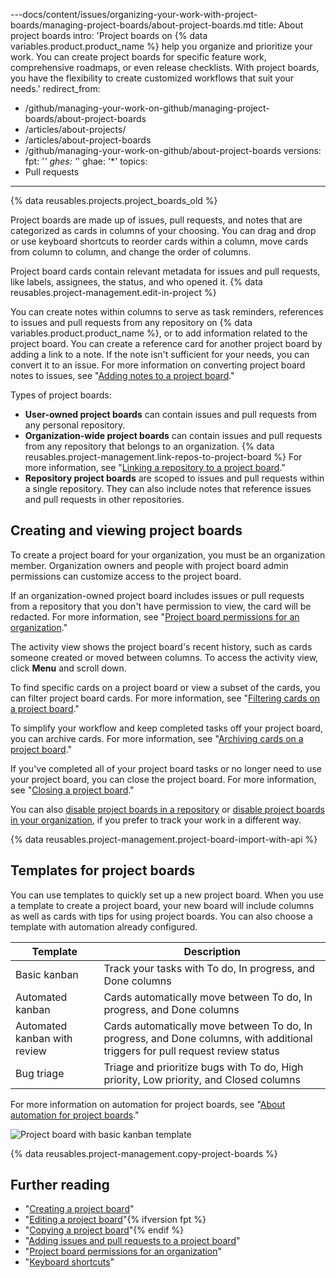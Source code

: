 ---docs/content/issues/organizing-your-work-with-project-boards/managing-project-boards/about-project-boards.md
title: About project boards
intro: 'Project boards on {% data variables.product.product_name %} help you organize and prioritize your work. You can create project boards for specific feature work, comprehensive roadmaps, or even release checklists. With project boards, you have the flexibility to create customized workflows that suit your needs.'
redirect_from:
  - /github/managing-your-work-on-github/managing-project-boards/about-project-boards
  - /articles/about-projects/
  - /articles/about-project-boards
  - /github/managing-your-work-on-github/about-project-boards
versions:
  fpt: '*'
  ghes: '*'
  ghae: '*'
topics:
  - Pull requests
---

{% data reusables.projects.project_boards_old %}

Project boards are made up of issues, pull requests, and notes that are categorized as cards in columns of your choosing. You can drag and drop or use keyboard shortcuts to reorder cards within a column, move cards from column to column, and change the order of columns.

Project board cards contain relevant metadata for issues and pull requests, like labels, assignees, the status, and who opened it. {% data reusables.project-management.edit-in-project %}

You can create notes within columns to serve as task reminders, references to issues and pull requests from any repository on {% data variables.product.product_name %}, or to add information related to the project board. You can create a reference card for another project board by adding a link to a note. If the note isn't sufficient for your needs, you can convert it to an issue. For more information on converting project board notes to issues, see "[Adding notes to a project board](/articles/adding-notes-to-a-project-board)."

Types of project boards:

- **User-owned project boards** can contain issues and pull requests from any personal repository.
- **Organization-wide project boards** can contain issues and pull requests from any repository that belongs to an organization.  {% data reusables.project-management.link-repos-to-project-board %} For more information, see "[Linking a repository to a project board](/articles/linking-a-repository-to-a-project-board)."
- **Repository project boards** are scoped to issues and pull requests within a single repository. They can also include notes that reference issues and pull requests in other repositories.

## Creating and viewing project boards

To create a project board for your organization, you must be an organization member. Organization owners and people with project board admin permissions can customize access to the project board.

If an organization-owned project board includes issues or pull requests from a repository that you don't have permission to view, the card will be redacted.  For more information, see "[Project board permissions for an organization](/articles/project-board-permissions-for-an-organization)."

The activity view shows the project board's recent history, such as cards someone created or moved between columns. To access the activity view, click **Menu** and scroll down.

To find specific cards on a project board or view a subset of the cards, you can filter project board cards. For more information, see "[Filtering cards on a project board](/articles/filtering-cards-on-a-project-board)."

To simplify your workflow and keep completed tasks off your project board, you can archive cards. For more information, see "[Archiving cards on a project board](/articles/archiving-cards-on-a-project-board)."

If you've completed all of your project board tasks or no longer need to use your project board, you can close the project board. For more information, see "[Closing a project board](/articles/closing-a-project-board)."

You can also [disable project boards in a repository](/articles/disabling-project-boards-in-a-repository) or [disable project boards in your organization](/articles/disabling-project-boards-in-your-organization), if you prefer to track your work in a different way.

{% data reusables.project-management.project-board-import-with-api %}

## Templates for project boards

You can use templates to quickly set up a new project board. When you use a template to create a project board, your new board will include columns as well as cards with tips for using project boards. You can also choose a template with automation already configured.

| Template | Description |
| --- | --- |
| Basic kanban | Track your tasks with To do, In progress, and Done columns |
| Automated kanban | Cards automatically move between To do, In progress, and Done columns | 
| Automated kanban with review | Cards automatically move between To do, In progress, and Done columns, with additional triggers for pull request review status |
| Bug triage | Triage and prioritize bugs with To do, High priority, Low priority, and Closed columns |

For more information on automation for project boards, see "[About automation for project boards](/articles/about-automation-for-project-boards)."

![Project board with basic kanban template](/assets/images/help/projects/project-board-basic-kanban-template.png)

{% data reusables.project-management.copy-project-boards %}

## Further reading

- "[Creating a project board](/articles/creating-a-project-board)"
- "[Editing a project board](/articles/editing-a-project-board)"{% ifversion fpt %}
- "[Copying a project board](/articles/copying-a-project-board)"{% endif %}
- "[Adding issues and pull requests to a project board](/articles/adding-issues-and-pull-requests-to-a-project-board)"
- "[Project board permissions for an organization](/articles/project-board-permissions-for-an-organization)"
- "[Keyboard shortcuts](/articles/keyboard-shortcuts/#project-boards)"
